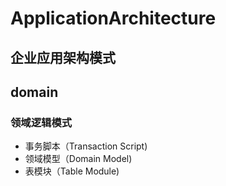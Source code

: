 # ApplicationArchitecture
## 企业应用架构模式

## domain
### 领域逻辑模式
* 事务脚本（Transaction Script)
* 领域模型（Domain Model)
* 表模块（Table Module)

